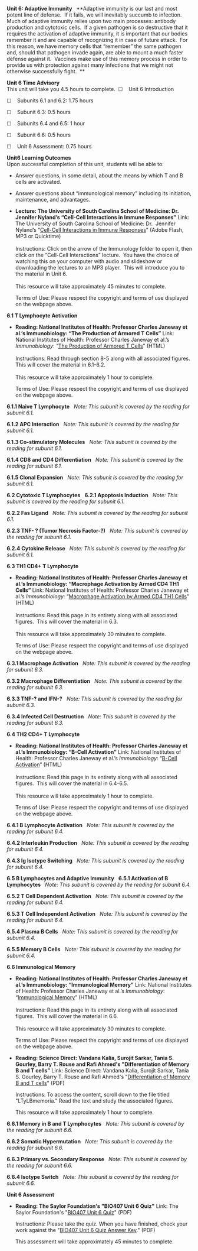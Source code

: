 **Unit 6: Adaptive Immunity** <span id="6"></span> 
**Adaptive immunity is our last and most potent line of defense.  If it
fails, we will inevitably succumb to infection.  Much of adaptive
immunity relies upon two main processes: antibody production and
cytotoxic cells.  If a given pathogen is so destructive that it requires
the activation of adaptive immunity, it is important that our bodies
remember it and are capable of recognizing it in case of future attack. 
For this reason, we have memory cells that “remember” the same pathogen
and, should that pathogen invade again, are able to mount a much faster
defense against it.  Vaccines make use of this memory process in order
to provide us with protection against many infections that we might not
otherwise successfully fight.  **

**Unit 6 Time Advisory**  
This unit will take you 4.5 hours to complete. 
☐    Unit 6 Introduction

☐    Subunits 6.1 and 6.2: 1.75 hours  
  
 ☐    Subunit 6.3: 0.5 hours  
  
 ☐    Subunits 6.4 and 6.5: 1 hour  
  
 ☐    Subunit 6.6: 0.5 hours

☐    Unit 6 Assessment: 0.75 hours

**Unit6 Learning Outcomes**  
Upon successful completion of this unit, students will be able to:

-   Answer questions, in some detail, about the means by which T and B
    cells are activated.
-   Answer questions about “immunological memory” including its
    initiation, maintenance, and advantages.

-   **Lecture: The University of South Carolina School of Medicine: Dr.
    Jennifer Nyland’s “Cell-Cell Interactions in Immune Responses”**
    Link: The University of South Carolina School of Medicine: Dr. 
    Jennifer Nyland’s “[Cell-Cell Interactions in Immune
    Responses](http://media.med.sc.edu/microbiology2009/)” (Adobe Flash,
    MP3 or Quicktime)  
        
     Instructions: Click on the arrow of the Immunology folder to open
    it, then click on the “Cell-Cell Interactions” lecture.  You have
    the choice of watching this on your computer with audio and
    slideshow or downloading the lectures to an MP3 player.  This will
    introduce you to the material in Unit 6.  
        
     This resource will take approximately 45 minutes to complete.  
      
     Terms of Use: Please respect the copyright and terms of use
    displayed on the webpage above.

**6.1 T Lymphocyte Activation** <span id="6.1"></span> 
-   **Reading: National Institutes of Health: Professor Charles Janeway
    et al.’s Immunobiology: “The Production of Armored T Cells”**
    Link: National Institutes of Health: Professor Charles Janeway et
    al.’s *Immunobiology*: “[The Production of Armored T
    Cells](http://www.ncbi.nlm.nih.gov/bookshelf/br.fcgi?book=imm&part=A1020)”
    (HTML)  
        
     Instructions: Read through section 8-5 along with all associated
    figures.  This will cover the material in 6.1-6.2.  
        
     This resource will take approximately 1 hour to complete.  
      
     Terms of Use: Please respect the copyright and terms of use
    displayed on the webpage above.

**6.1.1 Naive T Lymphocyte** <span id="6.1.1"></span> 
*Note: This subunit is covered by the reading for subunit 6.1.*

**6.1.2 APC Interaction** <span id="6.1.2"></span> 
*Note: This subunit is covered by the reading for subunit 6.1.*

**6.1.3 Co-stimulatory Molecules** <span id="6.1.3"></span> 
*Note: This subunit is covered by the reading for subunit 6.1.*

**6.1.4 CD8 and CD4 Differentiation** <span id="6.1.4"></span> 
*Note: This subunit is covered by the reading for subunit 6.1.*

**6.1.5 Clonal Expansion** <span id="6.1.5"></span> 
*Note: This subunit is covered by the reading for subunit 6.1.*

**6.2 Cytotoxic T Lymphocytes** <span id="6.2"></span> 
**6.2.1 Apoptosis Induction** <span id="6.2.1"></span> 
*Note: This subunit is covered by the reading for subunit 6.1.*

**6.2.2 Fas Ligand** <span id="6.2.2"></span> 
*Note: This subunit is covered by the reading for subunit 6.1.*

**6.2.3 TNF- ? (Tumor Necrosis Factor-?)** <span id="6.2.3"></span> 
*Note: This subunit is covered by the reading for subunit 6.1.*

**6.2.4 Cytokine Release** <span id="6.2.4"></span> 
*Note: This subunit is covered by the reading for subunit 6.1.*

**6.3 TH1 CD4+ T Lymphocyte** <span id="6.3"></span> 
-   **Reading: National Institutes of Health: Professor Charles Janeway
    et al.’s Immunobiology: “Macrophage Activation by Armed CD4 TH1
    Cells”**
    Link: National Institutes of Health: Professor Charles Janeway et
    al.’s *Immunobiology*: “[Macrophage Activation by Armed CD4 TH1
    Cells](http://www.ncbi.nlm.nih.gov/bookshelf/br.fcgi?book=imm&part=A1089)”
    (HTML)  
        
     Instructions: Read this page in its entirety along with all
    associated figures.  This will cover the material in 6.3.  
        
     This resource will take approximately 30 minutes to complete.  
      
     Terms of Use: Please respect the copyright and terms of use
    displayed on the webpage above.

**6.3.1 Macrophage Activation** <span id="6.3.1"></span> 
*Note: This subunit is covered by the reading for subunit 6.3.*

**6.3.2 Macrophage Differentiation** <span id="6.3.2"></span> 
*Note: This subunit is covered by the reading for subunit 6.3.*

**6.3.3 TNF-? and IFN-?** <span id="6.3.3"></span> 
*Note: This subunit is covered by the reading for subunit 6.3.*

**6.3.4 Infected Cell Destruction** <span id="6.3.4"></span> 
*Note: This subunit is covered by the reading for subunit 6.3.*

**6.4 TH2 CD4+ T Lymphocyte** <span id="6.4"></span> 
-   **Reading: National Institutes of Health: Professor Charles Janeway
    et al.’s Immunobiology: “B-Cell Activation”**
    Link: National Institutes of Health: Professor Charles Janeway et
    al.’s *Immunobiology*: “[B-Cell
    Activation](http://www.ncbi.nlm.nih.gov/bookshelf/br.fcgi?book=imm&part=A1183)”
    (HTML)  
        
     Instructions: Read this page in its entirety along with all
    associated figures.  This will cover the material in 6.4-6.5.  
        
     This resource will take approximately 1 hour to complete.  
      
     Terms of Use: Please respect the copyright and terms of use
    displayed on the webpage above.

**6.4.1 B Lymphocyte Activation** <span id="6.4.1"></span> 
*Note: This subunit is covered by the reading for subunit 6.4.*

**6.4.2 Interleukin Production** <span id="6.4.2"></span> 
*Note: This subunit is covered by the reading for subunit 6.4.*

**6.4.3 Ig Isotype Switching** <span id="6.4.3"></span> 
*Note: This subunit is covered by the reading for subunit 6.4.*

**6.5 B Lymphocytes and Adaptive Immunity** <span id="6.5"></span> 
**6.5.1 Activation of B Lymphocytes** <span id="6.5.1"></span> 
*Note: This subunit is covered by the reading for subunit 6.4.*

**6.5.2 T Cell Dependent Activation** <span id="6.5.2"></span> 
*Note: This subunit is covered by the reading for subunit 6.4.*

**6.5.3 T Cell Independent Activation** <span id="6.5.3"></span> 
*Note: This subunit is covered by the reading for subunit 6.4.*

**6.5.4 Plasma B Cells** <span id="6.5.4"></span> 
*Note: This subunit is covered by the reading for subunit 6.4.*

**6.5.5 Memory B Cells** <span id="6.5.5"></span> 
*Note: This subunit is covered by the reading for subunit 6.4.*

**6.6 Immunological Memory** <span id="6.6"></span> 
-   **Reading: National Institutes of Health: Professor Charles Janeway
    et al.’s Immunobiology: “Immunological Memory”**
    Link: National Institutes of Health: Professor Charles Janeway et
    al.’s *Immunobiology*: “[Immunological
    Memory](http://www.ncbi.nlm.nih.gov/bookshelf/br.fcgi?book=imm&part=A1372)”
    (HTML)  
        
     Instructions: Read this page in its entirety along with all
    associated figures.  This will cover the material in 6.6.  
        
     This resource will take approximately 30 minutes to complete.   
      
     Terms of Use: Please respect the copyright and terms of use
    displayed on the webpage above.

-   **Reading: Science Direct: Vandana Kalia, Surojit Sarkar, Tania S.
    Gourley, Barry T. Rouse and Rafi Ahmed's "Differentiation of Memory
    B and T cells"**
    Link: Science Direct: Vandana Kalia, Surojit Sarkar, Tania S.
    Gourley, Barry T. Rouse and Rafi Ahmed's "[Differentiation of Memory
    B and T cells](http://www.jmordoh.com.ar/clases/)" (PDF)  
      
     Instructions: To access the content, scroll down to the file titled
    "LTyLBmemoria." Read the text and study the associated figures.  
      
     This resource will take approximately 1 hour to complete.

**6.6.1 Memory in B and T Lymphocytes** <span id="6.6.1"></span> 
*Note: This subunit is covered by the reading for subunit 6.6.*

**6.6.2 Somatic Hypermutation** <span id="6.6.2"></span> 
*Note: This subunit is covered by the reading for subunit 6.6.*

**6.6.3 Primary vs. Secondary Response** <span id="6.6.3"></span> 
*Note: This subunit is covered by the reading for subunit 6.6.*

**6.6.4 Isotype Switch** <span id="6.6.4"></span> 
*Note: This subunit is covered by the reading for subunit 6.6.*

**Unit 6 Assessment** <span id="6.7"></span> 
-   **Reading: The Saylor Foundation's "BIO407 Unit 6 Quiz"**
    Link: The Saylor Foundation's "[BIO407 Unit 6
    Quiz](https://resources.saylor.org/archived/wp-content/uploads/2012/11/BIO407-Unit-6-Quiz-FINAL.pdf)"
    (PDF)  
      
     Instructions: Please take the quiz. When you have finished, check
    your work against the "[BIO407 Unit 6 Quiz Answer
    Key](https://resources.saylor.org/archived/wp-content/uploads/2012/11/BIO407-Unit-6-Quiz-Answer-Key-FINAL.pdf)."
    (PDF)  
      
     This assessment will take approximately 45 minutes to complete.


